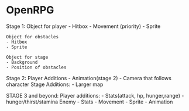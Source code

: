 # OpenRPG
Stage 1:
    Object for player
    - Hitbox
    - Movement (priority)
    - Sprite

    Object for obstacles
    - Hitbox
    - Sprite

    Object for stage
    - Background
    - Position of obstacles

Stage 2:
    Player Additions
    - Animation(stage 2)
    - Camera that follows character
    Stage Additions:
    - Larger map

STAGE 3 and beyond:
    Player additions:
    - Stats(attack, hp, hunger,range)
    - hunger/thirst/stamina
    Enemy
    - Stats
    - Movement
    - Sprite
    - Animation